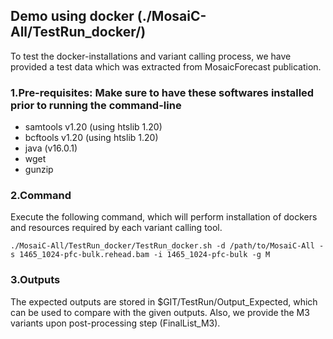 ## Demo using docker (./MosaiC-All/TestRun_docker/)

To test the docker-installations and variant calling process, we have provided a test data which was extracted from MosaicForecast publication. 

### 1.Pre-requisites: Make sure to have these softwares installed prior to running the command-line
- samtools v1.20 (using htslib 1.20)
- bcftools v1.20 (using htslib 1.20)
- java (v16.0.1)
- wget
- gunzip
  
### 2.Command

Execute the following command, which will perform installation of dockers and resources required by each variant calling tool.

```./MosaiC-All/TestRun_docker/TestRun_docker.sh -d /path/to/MosaiC-All -s 1465_1024-pfc-bulk.rehead.bam -i 1465_1024-pfc-bulk -g M ```

### 3.Outputs

The expected outputs are stored in $GIT/TestRun/Output_Expected, which can be used to compare with the given outputs. Also, we provide the M3 variants upon post-processing step (FinalList_M3).

